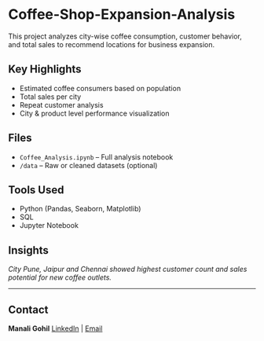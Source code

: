 # Coffee-Shop-Expansion-Analysis

This project analyzes city-wise coffee consumption, customer behavior, and total sales to recommend locations for business expansion.

## Key Highlights

- Estimated coffee consumers based on population
- Total sales per city
- Repeat customer analysis
- City & product level performance visualization

## Files

- `Coffee_Analysis.ipynb` – Full analysis notebook
- `/data` – Raw or cleaned datasets (optional)

## Tools Used

- Python (Pandas, Seaborn, Matplotlib)
- SQL
- Jupyter Notebook

## Insights

*City Pune, Jaipur and Chennai showed highest customer count and sales potential for new coffee outlets.*

---

## Contact

**Manali Gohil** 
[LinkedIn](https://www.linkedin.com/in/manaligohil06/) | [Email](mailto:manaligohil06@email.com)
